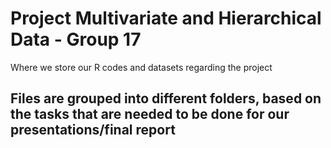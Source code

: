 # Project Multivariate and Hierarchical Data - Group 17
Where we store our R codes and datasets regarding the project

## Files are grouped into different folders, based on the tasks that are needed to be done for our presentations/final report

